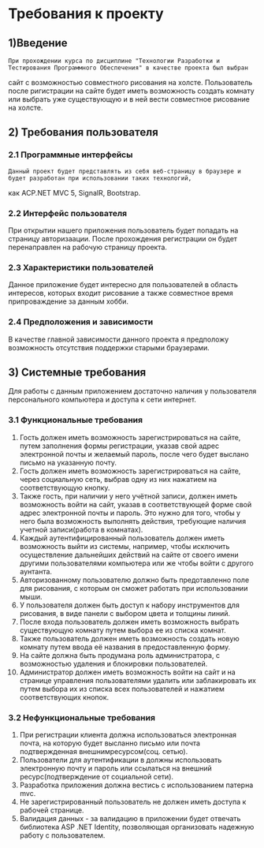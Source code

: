 # Требования к проекту
## 1)Введение 
    При прохождении курса по дисциплине "Технологии Разработки и Тестирования Программного Обеспечения" в качестве проекта был выбран 
сайт с возможностью совместного рисования на холсте. Пользователь после ригистрации на сайте будет иметь возможность создать комнату или 
выбрать уже существующую и в ней вести совместное рисование на холсте. 

## 2) Требования пользователя
### 2.1 Программные интерфейсы
    Данный проект будет представлять из себя веб-страницу в браузере и будет разработан при использовании таких технологий,
как ACP.NET MVC 5, SignalR, Bootstrap.
### 2.2 Интерфейс пользователя
   При открытии нашего приложения пользователь будет попадать на страницу авторизаации. После прохождения регистрации он будет
перенаправлен на рабочую страницу проекта.
### 2.3 Характеристики пользователей
   Данное приложение будет интересно для пользователей в область интересов, которых входит рисование а также совместное 
время припроваждение за данным хобби.
### 2.4 Предположения и зависимости
   В качестве главной зависимости данного проекта я предположу возможность отсутствия поддержки старыми браузерами.
   
## 3) Системные требования
   Для работы с данным приложением достаточно наличия у пользователя персонального компьютера и доступа к сети интернет.
### 3.1 Функциональные требования
1. Гость должен иметь возможность зарегистрироваться на сайте, путем заполнения формы регистрации, указав свой адрес электронной почты и 
желаемый пароль, после чего будет выслано письмо на указанную почту.
2. Гость должен иметь возможность зарегистрироваться на сайте, через социальную сеть, выбрав одну из них нажатием на соответствующую кнопку.
3. Также гость, при наличии у него учётной записи, должен иметь возможность войти на сайт, указав в соответствующей форме свой адрес электронной почты и пароль. Это нужно для того, чтобы у него была возможность выполнять действия, требующие наличия учетной записи(работа в комнатах).
4. Каждый аутентифицированный пользователь должен иметь возможность выйти из системы, например, чтобы исключить осуществление дальнейших
действий на сайте от своего имени другими пользователями компьютера или же чтобы войти с другого аунтанта.
5. Авторизованному пользователю  должно быть предотавленно поле для рисования, с которым он сможет работать при использовании мыши.
6. У пользователя должен быть доступ к набору инструментов для рисования, в виде панели с выбором цвета и толщины линий.
7. После входа пользователь должен иметь возможность выбрать существующую комнату путем выбора ее из списка комнат.
8. Также пользователь должен иметь возможность создать новую комнату путем ввода её названия в предоставленную форму.  
9. На сайте должна быть продумана роль администратора, с возможностью удаления и блокировки пользователей.
10. Администратор должен  иметь возможность войти на сайт и на странице управления пользователями удалить или заблакировать их
путем выбора их из списка всех пользователей и нажатием соответствующих кнопок.

### 3.2 Нефункциональные требования
1. При регистрации клиента должна использоваться электронная почта, на которую будет высланно письмо или почта подтвержденная внешнимресурсом(соц. сетью).
2. Пользователи для аутентификации в должны использовать электронную почту и пароль или ссылаться на внешний ресурс(подтверждение от социальной сети).
3. Разработка приложения должна вестись с использованием патерна mvc.
4. Не зарегистрированный пользователь не должен иметь доступа к рабочей странице.
5. Валидация данных - за валидацию в приложении будет отвечать библиотека ASP .NET Identity, позволяющая организовать надежную работу с пользователем.

